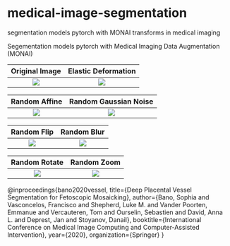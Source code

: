 # medical-image-segmentation
segmentation models pytorch with MONAI transforms in  medical imaging

Segementation models pytorch with Medical Imaging Data Augmentation (MONAI) 

Original Image           |  Elastic Deformation  
:-------------------------:|:-------------------------:
![](https://github.com/marwankefah/medical-image-segmentation/blob/master/imgs_readme/original.png)  |  ![](https://github.com/marwankefah/medical-image-segmentation/blob/master/imgs_readme/randdeform.png)
 
 Random Affine        |  Random Gaussian Noise
:-------------------------:|:-------------------------:
![](https://github.com/marwankefah/medical-image-segmentation/blob/master/imgs_readme/randaffine.png)  |  ![](https://github.com/marwankefah/medical-image-segmentation/blob/master/imgs_readme/randGaussian.png)

  Random Flip         |  Random Blur
:-------------------------:|:-------------------------:
![](https://github.com/marwankefah/medical-image-segmentation/blob/master/imgs_readme/flip1.png)  |  ![](https://github.com/marwankefah/medical-image-segmentation/blob/master/imgs_readme/randsmooth.png)

  Random Rotate         |  Random Zoom
:-------------------------:|:-------------------------:
![](https://github.com/marwankefah/medical-image-segmentation/blob/master/imgs_readme/randrot.png)  |  ![](https://github.com/marwankefah/medical-image-segmentation/blob/master/imgs_readme/randzoom.png)

@inproceedings{bano2020vessel,
title={Deep Placental Vessel Segmentation for Fetoscopic Mosaicking},
author={Bano, Sophia and Vasconcelos, Francisco and Shepherd, Luke M. and Vander Poorten, Emmanue and Vercauteren, Tom and Ourselin, Sebastien and David, Anna L. and Deprest, Jan and Stoyanov, Danail},
booktitle={International Conference on Medical Image Computing and Computer-Assisted Intervention},
year={2020},
organization={Springer}
}

